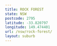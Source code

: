 ```yaml
---
title: ROCK FOREST
state: NSW
postcode: 2795
latitude: -33.820797
longitude: 149.474401
url: /nsw/rock-forest/
layout: suburb
---
```

